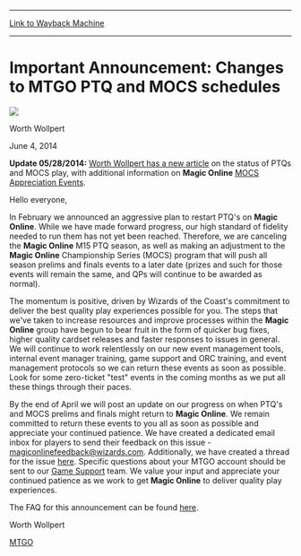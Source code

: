 
---
[Link to Wayback Machine](https://web.archive.org/web/20140702170458/http://magic.wizards.com/en/articles/archive/important-announcement-changes-mtgo-ptq-and-mocs-schedules-2014-06-04)

[_metadata_:description]:- "Update 05/28/2014: Worth Wollpert has a new article on the status of PTQs and MOCS play, with additional information on Magic Online MOCS Appreciation Events."
[_metadata_:generator]:- "Drupal 7 (http://drupal.org)"
[_metadata_:node]:- "213931"
[_metadata_:publish_date]:- "2014-06-04"
[_metadata_:source]:- "div-main"
[_metadata_:title]:- "Important Announcement: Changes to MTGO PTQ and MOCS schedules"
[_metadata_:wayback_capture_timestamp]:- "2014-07-02 17:04:58"
[_metadata_:wayback_raw_url]:- "https://web.archive.org/web/20140702170458id_/http://magic.wizards.com/en/articles/archive/important-announcement-changes-mtgo-ptq-and-mocs-schedules-2014-06-04"
[_metadata_:wayback_url]:- "http://magic.wizards.com/en/articles/archive/important-announcement-changes-mtgo-ptq-and-mocs-schedules-2014-06-04"
---





Important Announcement: Changes to MTGO PTQ and MOCS schedules
==============================================================



![](https://media.magic.wizards.com/styles/auth_small/public/images/person/worth-wollpert.jpg)

Worth Wollpert




June 4, 2014
 









**Update 05/28/2014:** [Worth Wollpert has a new article](/en/articles/archive/magic-online-may-2014-events-update-2014-06-03) on the status of PTQs and MOCS play, with additional information on **Magic Online**  [MOCS Appreciation Events](http://community.wizards.com/content/blog/4094096).



Hello everyone,


In February we announced an aggressive plan to restart PTQ's on **Magic Online**. While we have made forward progress, our high standard of fidelity needed to run them has not yet been reached. Therefore, we are canceling the **Magic Online** M15 PTQ season, as well as making an adjustment to the **Magic Online** Championship Series (MOCS) program that will push all season prelims and finals events to a later date (prizes and such for those events will remain the same, and QPs will continue to be awarded as normal).


The momentum is positive, driven by Wizards of the Coast's commitment to deliver the best quality play experiences possible for you. The steps that we've taken to increase resources and improve processes within the **Magic Online** group have begun to bear fruit in the form of quicker bug fixes, higher quality cardset releases and faster responses to issues in general. We will continue to work relentlessly on our new event management tools, internal event manager training, game support and ORC training, and event management protocols so we can return these events as soon as possible. Look for some zero-ticket "test" events in the coming months as we put all these things through their paces.


By the end of April we will post an update on our progress on when PTQ's and MOCS prelims and finals might return to **Magic Online**. We remain committed to return these events to you all as soon as possible and appreciate your continued patience. We have created a dedicated email inbox for players to send their feedback on this issue - [magiconlinefeedback@wizards.com](mailto:magiconlinefeedback@wizards.com). Additionally, we have created a thread for the issue [here](http://community.wizards.com/forum/magic-online-general/threads/4066256). Specific questions about your MTGO account should be sent to our [Game Support](http://wizards.custhelp.com/) team. We value your input and appreciate your continued patience as we work to get **Magic Online** to deliver quality play experiences.


The FAQ for this announcement can be found [here](http://community.wizards.com/content/blog/4066231).


Worth Wollpert  



[MTGO](/en/tags/mtgo)





 
 


  







